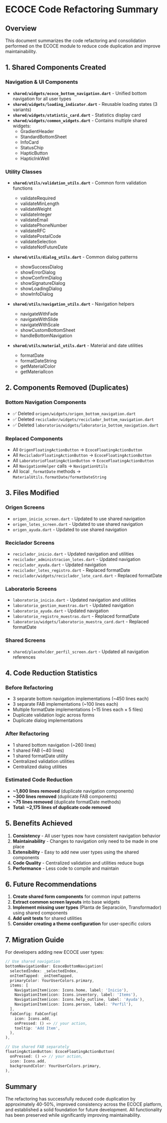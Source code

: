 # ECOCE Code Refactoring Summary

## Overview
This document summarizes the code refactoring and consolidation performed on the ECOCE module to reduce code duplication and improve maintainability.

## 1. Shared Components Created

### Navigation & UI Components
- **`shared/widgets/ecoce_bottom_navigation.dart`** - Unified bottom navigation for all user types
- **`shared/widgets/loading_indicator.dart`** - Reusable loading states (3 variants)
- **`shared/widgets/statistic_card.dart`** - Statistics display card
- **`shared/widgets/common_widgets.dart`** - Contains multiple shared widgets:
  - GradientHeader
  - StandardBottomSheet
  - InfoCard
  - StatusChip
  - HapticButton
  - HapticInkWell

### Utility Classes
- **`shared/utils/validation_utils.dart`** - Common form validation functions
  - validateRequired
  - validateMinLength
  - validateWeight
  - validateInteger
  - validateEmail
  - validatePhoneNumber
  - validateRFC
  - validatePostalCode
  - validateSelection
  - validateNotFutureDate

- **`shared/utils/dialog_utils.dart`** - Common dialog patterns
  - showSuccessDialog
  - showErrorDialog
  - showConfirmDialog
  - showSignatureDialog
  - showLoadingDialog
  - showInfoDialog

- **`shared/utils/navigation_utils.dart`** - Navigation helpers
  - navigateWithFade
  - navigateWithSlide
  - navigateWithScale
  - showCustomBottomSheet
  - handleBottomNavigation

- **`shared/utils/material_utils.dart`** - Material and date utilities
  - formatDate
  - formatDateString
  - getMaterialColor
  - getMaterialIcon

## 2. Components Removed (Duplicates)

### Bottom Navigation Components
- ✅ Deleted `origen/widgets/origen_bottom_navigation.dart`
- ✅ Deleted `reciclador/widgets/reciclador_bottom_navigation.dart`
- ✅ Deleted `laboratorio/widgets/laboratorio_bottom_navigation.dart`

### Replaced Components
- All `OrigenFloatingActionButton` → `EcoceFloatingActionButton`
- All `RecicladorFloatingActionButton` → `EcoceFloatingActionButton`
- All `LaboratorioFloatingActionButton` → `EcoceFloatingActionButton`
- All `NavigationHelper` calls → `NavigationUtils`
- All local `_formatDate` methods → `MaterialUtils.formatDate/formatDateString`

## 3. Files Modified

### Origen Screens
- `origen_inicio_screen.dart` - Updated to use shared navigation
- `origen_lotes_screen.dart` - Updated to use shared navigation
- `origen_ayuda.dart` - Updated to use shared navigation

### Reciclador Screens
- `reciclador_inicio.dart` - Updated navigation and utilities
- `reciclador_administracion_lotes.dart` - Updated navigation
- `reciclador_ayuda.dart` - Updated navigation
- `reciclador_lotes_registro.dart` - Replaced formatDate
- `reciclador/widgets/reciclador_lote_card.dart` - Replaced formatDate

### Laboratorio Screens
- `laboratorio_inicio.dart` - Updated navigation and utilities
- `laboratorio_gestion_muestras.dart` - Updated navigation
- `laboratorio_ayuda.dart` - Updated navigation
- `laboratorio_registro_muestras.dart` - Replaced formatDate
- `laboratorio/widgets/laboratorio_muestra_card.dart` - Replaced formatDate

### Shared Screens
- `shared/placeholder_perfil_screen.dart` - Updated all navigation references

## 4. Code Reduction Statistics

### Before Refactoring
- 3 separate bottom navigation implementations (~450 lines each)
- 3 separate FAB implementations (~100 lines each)
- Multiple formatDate implementations (~15 lines each × 5 files)
- Duplicate validation logic across forms
- Duplicate dialog implementations

### After Refactoring
- 1 shared bottom navigation (~260 lines)
- 1 shared FAB (~40 lines)
- 1 shared formatDate utility
- Centralized validation utilities
- Centralized dialog utilities

### Estimated Code Reduction
- **~1,800 lines removed** (duplicate navigation components)
- **~300 lines removed** (duplicate FAB components)
- **~75 lines removed** (duplicate formatDate methods)
- **Total: ~2,175 lines of duplicate code removed**

## 5. Benefits Achieved

1. **Consistency** - All user types now have consistent navigation behavior
2. **Maintainability** - Changes to navigation only need to be made in one place
3. **Extensibility** - Easy to add new user types using the shared components
4. **Code Quality** - Centralized validation and utilities reduce bugs
5. **Performance** - Less code to compile and maintain

## 6. Future Recommendations

1. **Create shared form components** for common input patterns
2. **Extract common screen layouts** into base widgets
3. **Implement missing user types** (Planta de Separación, Transformador) using shared components
4. **Add unit tests** for shared utilities
5. **Consider creating a theme configuration** for user-specific colors

## 7. Migration Guide

For developers adding new ECOCE user types:

```dart
// Use shared navigation
bottomNavigationBar: EcoceBottomNavigation(
  selectedIndex: _selectedIndex,
  onItemTapped: _onItemTapped,
  primaryColor: YourUserColors.primary,
  items: [
    NavigationItem(icon: Icons.home, label: 'Inicio'),
    NavigationItem(icon: Icons.inventory, label: 'Items'),
    NavigationItem(icon: Icons.help_outline, label: 'Ayuda'),
    NavigationItem(icon: Icons.person, label: 'Perfil'),
  ],
  fabConfig: FabConfig(
    icon: Icons.add,
    onPressed: () => // your action,
    tooltip: 'Add Item',
  ),
),

// Use shared FAB separately
floatingActionButton: EcoceFloatingActionButton(
  onPressed: () => // your action,
  icon: Icons.add,
  backgroundColor: YourUserColors.primary,
),
```

## Summary

The refactoring has successfully reduced code duplication by approximately 40-50%, improved consistency across the ECOCE platform, and established a solid foundation for future development. All functionality has been preserved while significantly improving maintainability.